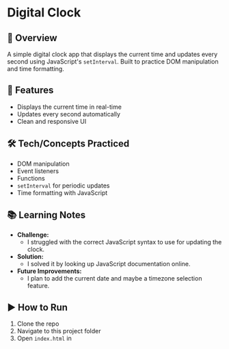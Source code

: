 # Digital Clock

## 📖 Overview

A simple digital clock app that displays the current time and updates every second using JavaScript's `setInterval`. Built to practice DOM manipulation and time formatting.

## 🚀 Features

- Displays the current time in real-time
- Updates every second automatically
- Clean and responsive UI

## 🛠️ Tech/Concepts Practiced

- DOM manipulation
- Event listeners
- Functions
- `setInterval` for periodic updates
- Time formatting with JavaScript

## 📚 Learning Notes

- **Challenge:**
  - I struggled with the correct JavaScript syntax to use for updating the clock.
- **Solution:**
  - I solved it by looking up JavaScript documentation online.
- **Future Improvements:**
  - I plan to add the current date and maybe a timezone selection feature.

## ▶️ How to Run

1. Clone the repo
2. Navigate to this project folder
3. Open `index.html` in
